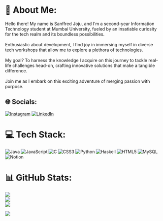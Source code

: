 # 💫 About Me:
Hello there! My name is Sanffred Joju, and I'm a second-year Information Technology student at Mumbai University, fueled by an insatiable curiosity for the tech realm and its boundless possibilities. <br><br>Enthusiastic about development, I find joy in immersing myself in diverse tech workshops that allow me to explore a plethora of technologies. <br><br>My goal? To harness the knowledge I acquire on this journey to tackle real-life challenges head-on, crafting innovative solutions that make a tangible difference.<br><br>Join me as I embark on this exciting adventure of merging passion with purpose.


## 🌐 Socials:
[![Instagram](https://img.shields.io/badge/Instagram-%23E4405F.svg?logo=Instagram&logoColor=white)](https://instagram.com/https://www.instagram.com/freddy_7404_/) [![LinkedIn](https://img.shields.io/badge/LinkedIn-%230077B5.svg?logo=linkedin&logoColor=white)](https://linkedin.com/in/https://www.linkedin.com/in/sanffred-joju/) 

# 💻 Tech Stack:
![Java](https://img.shields.io/badge/java-%23ED8B00.svg?style=flat&logo=openjdk&logoColor=white) ![JavaScript](https://img.shields.io/badge/javascript-%23323330.svg?style=flat&logo=javascript&logoColor=%23F7DF1E) ![C](https://img.shields.io/badge/c-%2300599C.svg?style=flat&logo=c&logoColor=white) ![CSS3](https://img.shields.io/badge/css3-%231572B6.svg?style=flat&logo=css3&logoColor=white) ![Python](https://img.shields.io/badge/python-3670A0?style=flat&logo=python&logoColor=ffdd54) ![Haskell](https://img.shields.io/badge/Haskell-5e5086?style=flat&logo=haskell&logoColor=white) ![HTML5](https://img.shields.io/badge/html5-%23E34F26.svg?style=flat&logo=html5&logoColor=white) ![MySQL](https://img.shields.io/badge/mysql-%2300000f.svg?style=flat&logo=mysql&logoColor=white) ![Notion](https://img.shields.io/badge/Notion-%23000000.svg?style=flat&logo=notion&logoColor=white)
# 📊 GitHub Stats:
![](https://github-readme-stats.vercel.app/api?username=sanffred&theme=radical&hide_border=false&include_all_commits=false&count_private=false)<br/>
![](https://github-readme-streak-stats.herokuapp.com/?user=sanffred&theme=radical&hide_border=false)<br/>
![](https://github-readme-stats.vercel.app/api/top-langs/?username=sanffred&theme=radical&hide_border=false&include_all_commits=false&count_private=false&layout=compact)


[![](https://visitcount.itsvg.in/api?id=sanffred&icon=0&color=1)](https://visitcount.itsvg.in)

<!-- Proudly created with GPRM ( https://gprm.itsvg.in ) -->
